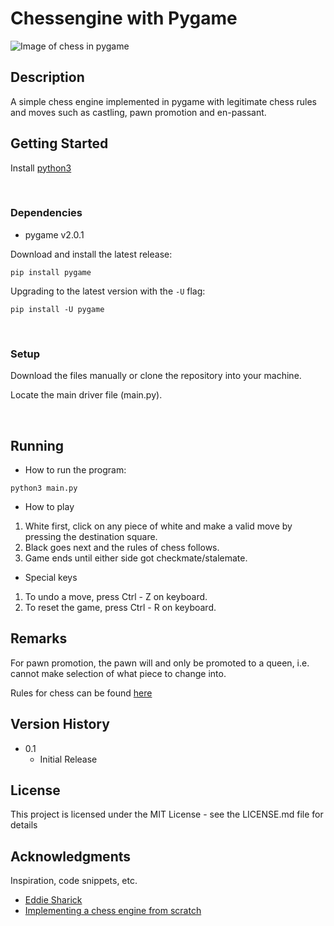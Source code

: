 # Chessengine with Pygame

![Image of chess in pygame](https://github.com/LimIvan336/LimIvan336/blob/main/images/chessengine_screenshot.PNG)

## Description

A simple chess engine implemented in pygame with legitimate chess rules and moves such as castling, pawn promotion and en-passant.

## Getting Started

Install [python3](https://www.python.org/downloads/)

<br>

### Dependencies

* pygame v2.0.1

Download and install the latest release:

`pip install pygame`

Upgrading to the latest version with the `-U` flag:

`pip install -U pygame`

<br>

### Setup
Download the files manually or clone the repository into your machine.

Locate the main driver file (main.py).

<br>

## Running

* How to run the program:

</t>`python3 main.py`


* How to play

1. White first, click on any piece of white and make a valid move by pressing the destination square.
2. Black goes next and the rules of chess follows.
3. Game ends until either side got checkmate/stalemate.


* Special keys

1. To undo a move, press Ctrl - Z on keyboard.
2. To reset the game, press Ctrl - R on keyboard.

## Remarks

For pawn promotion, the pawn will and only be promoted to a queen, i.e. cannot make selection of what piece to change into.

Rules for chess can be found [here](https://www.chesscoachonline.com/chess-articles/chess-rules)

<!-- ## Authors

Contributors names and contact info

ex. Dominique Pizzie  
[@DomPizzie](https://twitter.com/dompizzie) -->

## Version History

* 0.1
    * Initial Release

## License

This project is licensed under the MIT License - see the LICENSE.md file for details

## Acknowledgments

Inspiration, code snippets, etc.
* [Eddie Sharick](https://www.youtube.com/channel/UCaEohRz5bPHywGBwmR18Qww)
* [Implementing a chess engine from scratch](https://towardsdatascience.com/implementing-a-chess-engine-from-scratch-be38cbdae91)
